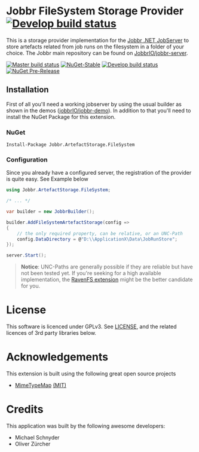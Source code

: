 # Jobbr FileSystem Storage Provider [![Develop build status][artefact-fs-badge-build-develop]][artefact-fs-link-build]

This is a storage provider implementation for the [Jobbr .NET JobServer](http://www.jobbr.io) to store artefacts related from job runs on the filesystem in a folder of your choice. 
The Jobbr main repository can be found on [JobbrIO/jobbr-server](https://github.com/jobbrIO).

[![Master build status][artefact-fs-badge-build-master]][artefact-fs-link-build] 
[![NuGet-Stable][artefact-fs-badge-nuget]][artefact-fs-link-nuget]
[![Develop build status][artefact-fs-badge-build-develop]][artefact-fs-link-build] 
[![NuGet Pre-Release][artefact-fs-badge-nuget-pre]][artefact-fs-link-nuget] 

## Installation
First of all you'll need a working jobserver by using the usual builder as shown in the demos ([jobbrIO/jobbr-demo](https://github.com/jobbrIO/jobbr-demo)). In addition to that you'll need to install the NuGet Package for this extension.

### NuGet

    Install-Package Jobbr.ArtefactStorage.FileSystem

### Configuration
Since you already have a configured server, the registration of the provider is quite easy. See Example below

```c#
using Jobbr.ArtefactStorage.FileSystem;

/* ... */

var builder = new JobbrBuilder();

builder.AddFileSystemArtefactStorage(config =>
{
    // the only required property, can be relative, or an UNC-Path
    config.DataDirectory = @"D:\\ApplicationX\Data\JobRunStore";
});

server.Start();
```

> **Notice**: UNC-Paths are generally possible if they are reliable but have not been tested yet. If you're seeking for a high available implementation, the [RavenFS extension](https://github.com/jobbrIO/jobbr-artefactstorage-ravenfs) might be the better candidate for you. 

# License
This software is licenced under GPLv3. See [LICENSE](LICENSE), and the related licences of 3rd party libraries below.

# Acknowledgements
This extension is built using the following great open source projects

* [MimeTypeMap](https://github.com/samuelneff/MimeTypeMap) 
  [(MIT)](https://github.com/samuelneff/MimeTypeMap/blob/master/LICENSE.txt)


# Credits
This application was built by the following awesome developers:
* Michael Schnyder
* Oliver Zürcher

[artefact-fs-link-build]:            https://ci.appveyor.com/project/Jobbr/jobbr-artefactstorage-filesystem         
[artefact-fs-link-nuget]:            https://www.nuget.org/packages/Jobbr.ArtefactStorage.FileSystem

[artefact-fs-badge-build-develop]:   https://img.shields.io/appveyor/ci/Jobbr/jobbr-artefactstorage-filesystem/develop.svg?label=develop
[artefact-fs-badge-build-master]:    https://img.shields.io/appveyor/ci/Jobbr/jobbr-artefactstorage-filesystem/master.svg?label=master
[artefact-fs-badge-nuget]:           https://img.shields.io/nuget/v/Jobbr.ArtefactStorage.FileSystem.svg?label=NuGet%20stable
[artefact-fs-badge-nuget-pre]:       https://img.shields.io/nuget/vpre/Jobbr.ArtefactStorage.FileSystem.svg?label=NuGet%20pre